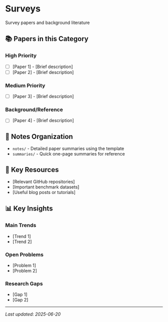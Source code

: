 # Surveys

Survey papers and background literature

## 📚 Papers in this Category

### High Priority
- [ ] [Paper 1] - [Brief description]
- [ ] [Paper 2] - [Brief description]

### Medium Priority  
- [ ] [Paper 3] - [Brief description]

### Background/Reference
- [ ] [Paper 4] - [Brief description]

## 📝 Notes Organization

- `notes/` - Detailed paper summaries using the template
- `summaries/` - Quick one-page summaries for reference

## 🔗 Key Resources

- [Relevant GitHub repositories]
- [Important benchmark datasets]
- [Useful blog posts or tutorials]

## 📊 Key Insights

### Main Trends
- [Trend 1]
- [Trend 2]

### Open Problems
- [Problem 1]
- [Problem 2]

### Research Gaps
- [Gap 1]
- [Gap 2]

---

*Last updated: 2025-06-20*
